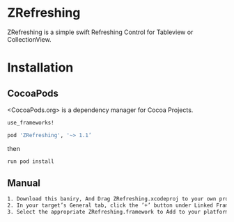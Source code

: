 # ZRefreshing

ZRefreshing is a simple swift Refreshing Control for Tableview or CollectionView.

# Installation
## CocoaPods
<CocoaPods.org> is a dependency manager for Cocoa Projects.
``` bash 
use_frameworks!

pod 'ZRefreshing', '~> 1.1’
``` 

then
``` bash 
run pod install 
```

## Manual

``` bash 
1. Download this baniry, And Drag ZRefreshing.xcodeproj to your own project.
2. In your target’s General tab, click the ’+’ button under Linked Frameworks and Libraries.
3. Select the appropriate ZRefreshing.framework to Add to your platform. 
```